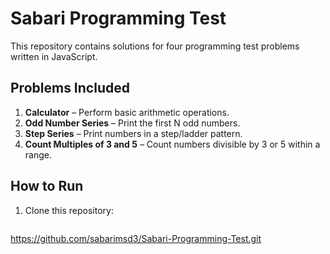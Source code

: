 # Sabari Programming Test

This repository contains solutions for four programming test problems written in JavaScript.

## Problems Included
1. **Calculator** – Perform basic arithmetic operations.
2. **Odd Number Series** – Print the first N odd numbers.
3. **Step Series** – Print numbers in a step/ladder pattern.
4. **Count Multiples of 3 and 5** – Count numbers divisible by 3 or 5 within a range.

## How to Run
1. Clone this repository:
   ```bash
 https://github.com/sabarimsd3/Sabari-Programming-Test.git

